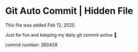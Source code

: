 # Git Auto Commit | Hidden File

This file was added Feb 12, 2025

Just for fun and keeping my daily git commit active 🤪

commit number: 360458
